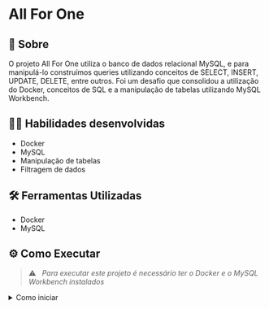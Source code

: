# All For One

## :page_with_curl: Sobre

O projeto All For One utiliza o banco de dados relacional MySQL, e para manipulá-lo construímos queries utilizando conceitos de SELECT, INSERT, UPDATE, DELETE, entre outros. Foi um desafio que consolidou a utilização do Docker, conceitos de SQL e a manipulação de tabelas utilizando MySQL Workbench.

## :man_technologist: Habilidades desenvolvidas

- Docker
- MySQL
- Manipulação de tabelas
- Filtragem de dados

## 🛠️ Ferramentas Utilizadas

- Docker
- MySQL

## ⚙️ Como Executar

> :warning: &nbsp; _Para executar este projeto é necessário ter o Docker e o MySQL Workbench instalados_

<details>
  <summary> Como iniciar </summary>
  <br>

1. Clone o repositório em uma pasta

```
git clone git@github.com:JessicaLopesDev/all-for-one.git
```

2. Entre na pasta raíz do projeto e instale as dependências

```
npm install
```

3. Para rodar o projeto é necessario executar o comando abaixo no diretório raiz do projeto. Isso fará com que os containers docker sejam orquestrados e o banco de dados esteja disponível

```
docker-compose up -d
```

4. No MySQL Workbench, crie o banco de dados a partir dos comandos do arquivo <code>northwind.sql</code>

5. Para testar as queries, copie os comandos dos arquivos <code>challenges/desafio1...27.sql</code> no MySQL Workbench
